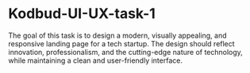 # Kodbud-UI-UX-task-1
The goal of this task is to design a modern, visually appealing, and responsive landing page for a tech startup. The design should reflect innovation, professionalism, and the cutting-edge nature of technology, while maintaining a clean and user-friendly interface.
